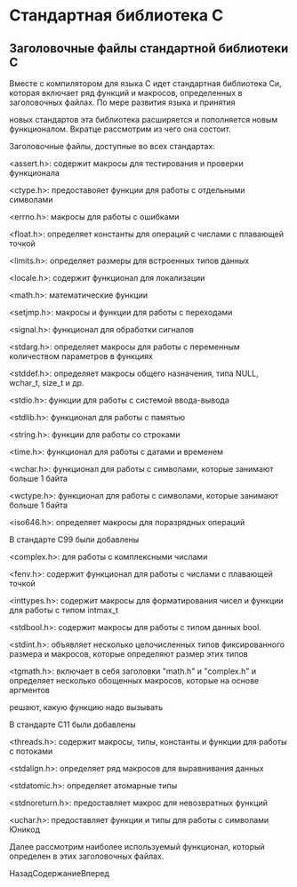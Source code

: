 # Стандартная библиотека С

## Заголовочные файлы стандартной библиотеки С

Вместе с компилятором для языка С идет стандартная библиотека Си, которая включает ряд функций и макросов, определенных в заголовочных файлах. По мере развития языка и принятия 
новых стандартов эта библиотека расширяется и пополняется новым функционалом. Вкратце рассмотрим из чего она состоит.

Заголовочные файлы, доступные во всех стандартах:

<assert.h>: содержит макросы для тестирования и проверки функционала

<ctype.h>: предоставояет функции для работы с отдельными символами

<errno.h>: макросы для работы с ошибками

<float.h>: определяет константы для операций с числами с плавающей точкой

<limits.h>: определяет размеры для встроенных типов данных

<locale.h>: содержит функционал для локализации

<math.h>: математические функции

<setjmp.h>: макросы и функции для работы с переходами

<signal.h>: функционал для обработки сигналов

<stdarg.h>: определяет макросы для работы с переменным количеством параметров в функциях

<stddef.h>: определяет макросы общего назначения, типа NULL, wchar_t, size_t и др.

<stdio.h>: функции для работы с системой ввода-вывода

<stdlib.h>: функционал для работы с памятью

<string.h>: функции для работы со строками

<time.h>: функционал для работы с датами и временем

<wchar.h>:  функционал для работы с символами, которые занимают больше 1 байта

<wctype.h>: функционал для работы с символами, которые занимают больше 1 байта

<iso646.h>: определяет макросы для поразрядных операций

В стандарте C99 были добавлены

<complex.h>: для работы с комплексными числами

<fenv.h>: содержит функционал для работы с числами с плавающей точкой

<inttypes.h>: содержит макросы для форматирования чисел и функции для работы с типом intmax_t

<stdbool.h>: содержит макросы для работы с типом данных bool.

<stdint.h>:  объявляет несколько целочисленных типов фиксированного размера и макросов, которые определяют размер этих типов

<tgmath.h>: включает в себя заголовки "math.h" и "complex.h" и определяет несколько обощенных макросов, которые на основе аргментов 
решают, какую функцию надо вызывать

В стандарте C11 были добавлены

<threads.h>: содержит макросы, типы, константы и функции для работы с потоками

<stdalign.h>: определяет ряд макросов для выравнивания данных

<stdatomic.h>: определяет атомарные типы

<stdnoreturn.h>: предоставляет макрос для невозвратных функций

<uchar.h>: предоставляет функции и типы для работы с символами Юникод

Далее рассмотрим наиболее используемый функционал, который определен в этих заголовочных файлах.

НазадСодержаниеВперед

